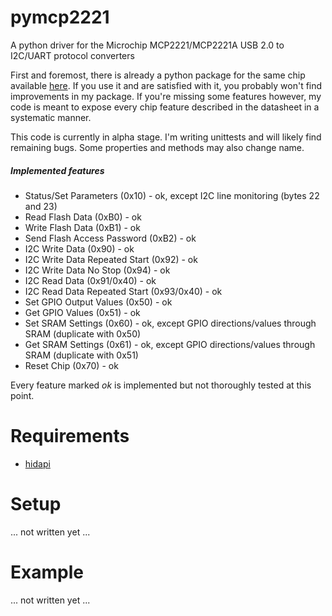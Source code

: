 # pymcp2221
A python driver for the Microchip MCP2221/MCP2221A USB 2.0 to I2C/UART protocol converters

First and foremost, there is already a python package for the same chip available [here](https://github.com/nonNoise/PyMCP2221A). If you use it and are satisfied with it, you probably won't find improvements in my package. If you're missing some features however, my code is meant to expose every chip feature described in the datasheet in a systematic manner.

This code is currently in alpha stage. I'm writing unittests and will likely find remaining bugs. Some properties and methods may also change name.

##### Implemented features
- Status/Set Parameters (0x10) - ok, except I2C line monitoring (bytes 22 and 23)
- Read Flash Data (0xB0) - ok
- Write Flash Data (0xB1) - ok
- Send Flash Access Password (0xB2) - ok
- I2C Write Data (0x90) - ok
- I2C Write Data Repeated Start (0x92) - ok
- I2C Write Data No Stop (0x94) - ok
- I2C Read Data (0x91/0x40) - ok
- I2C Read Data Repeated Start (0x93/0x40) - ok
- Set GPIO Output Values (0x50) - ok
- Get GPIO Values (0x51) - ok
- Set SRAM Settings (0x60) - ok, except GPIO directions/values through SRAM (duplicate with 0x50)
- Get SRAM Settings (0x61) - ok, except GPIO directions/values through SRAM (duplicate with 0x51)
- Reset Chip (0x70) - ok

Every feature marked *ok* is implemented but not thoroughly tested at this point.

# Requirements
- [hidapi](https://pypi.org/project/hidapi)

# Setup
... not written yet ...

# Example
... not written yet ...
